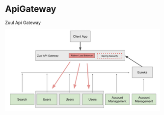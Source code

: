 # ApiGateway
Zuul Api Gateway

![Image of architecture](https://github.com/shoheb90/ApiGateway/blob/master/Api%20architecture.png)
